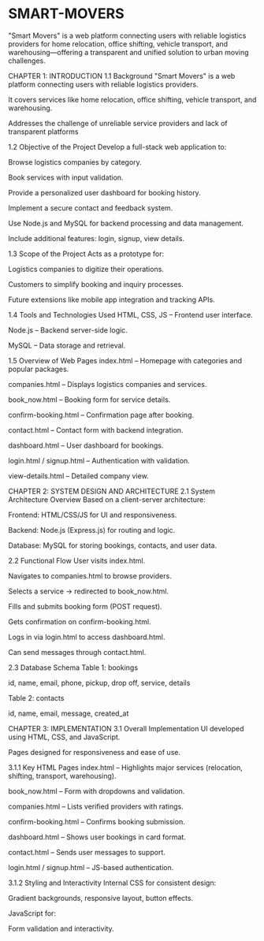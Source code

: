 # SMART-MOVERS
"Smart Movers" is a web platform connecting users with reliable logistics providers for home relocation, office shifting, vehicle transport, and warehousing—offering a transparent and unified solution to urban moving challenges.

CHAPTER 1: INTRODUCTION
1.1 Background
"Smart Movers" is a web platform connecting users with reliable logistics providers.

It covers services like home relocation, office shifting, vehicle transport, and warehousing.

Addresses the challenge of unreliable service providers and lack of transparent platforms

1.2 Objective of the Project
Develop a full-stack web application to:

Browse logistics companies by category.

Book services with input validation.

Provide a personalized user dashboard for booking history.

Implement a secure contact and feedback system.

Use Node.js and MySQL for backend processing and data management.

Include additional features: login, signup, view details.

1.3 Scope of the Project
Acts as a prototype for:

Logistics companies to digitize their operations.

Customers to simplify booking and inquiry processes.

Future extensions like mobile app integration and tracking APIs.

1.4 Tools and Technologies Used
HTML, CSS, JS – Frontend user interface.

Node.js – Backend server-side logic.

MySQL – Data storage and retrieval.

1.5 Overview of Web Pages
index.html – Homepage with categories and popular packages.

companies.html – Displays logistics companies and services.

book_now.html – Booking form for service details.

confirm-booking.html – Confirmation page after booking.

contact.html – Contact form with backend integration.

dashboard.html – User dashboard for bookings.

login.html / signup.html – Authentication with validation.

view-details.html – Detailed company view.

CHAPTER 2: SYSTEM DESIGN AND ARCHITECTURE
2.1 System Architecture Overview
Based on a client-server architecture:

Frontend: HTML/CSS/JS for UI and responsiveness.

Backend: Node.js (Express.js) for routing and logic.

Database: MySQL for storing bookings, contacts, and user data.

2.2 Functional Flow
User visits index.html.

Navigates to companies.html to browse providers.

Selects a service → redirected to book_now.html.

Fills and submits booking form (POST request).

Gets confirmation on confirm-booking.html.

Logs in via login.html to access dashboard.html.

Can send messages through contact.html.

2.3 Database Schema
Table 1: bookings

id, name, email, phone, pickup, drop off, service, details

Table 2: contacts

id, name, email, message, created_at

CHAPTER 3: IMPLEMENTATION
3.1 Overall Implementation
UI developed using HTML, CSS, and JavaScript.

Pages designed for responsiveness and ease of use.

3.1.1 Key HTML Pages
index.html – Highlights major services (relocation, shifting, transport, warehousing).

book_now.html – Form with dropdowns and validation.

companies.html – Lists verified providers with ratings.

confirm-booking.html – Confirms booking submission.

dashboard.html – Shows user bookings in card format.

contact.html – Sends user messages to support.

login.html / signup.html – JS-based authentication.

3.1.2 Styling and Interactivity
Internal CSS for consistent design:

Gradient backgrounds, responsive layout, button effects.

JavaScript for:

Form validation and interactivity.
